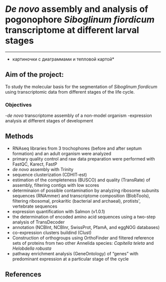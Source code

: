 # *De novo* assembly and analysis of pogonophore *Siboglinum fiordicum* transcriptome at different larval stages

---
* картиночки с диаграммами и тепловой картой*
## Aim of the project: 

To study the molecular basis for the segmentation of *Siboglinum fiordicum* using transcriptomic data from different stages of the life cycle.

### Objectives 

-*de novo* transcriptome assembly of a non-model organism 
-expression analysis at different stages of development

## Methods
- RNAseq libraries from 3 trochophores (before and after septum formation) and an adult organism were analyzed
- primary quality control and raw data preparation were performed with FastQC, Karect, FastP
- *de novo* assembly with Trinity
- sequence clusterization (CDHIT-est) 
- estimation of the completeness (BUSCO) and quality (TransRate) of assembly, filtering contigs with low scores
- determinaion of possible contamination by analyzing ribosome subunits sequences (RNAmmer) and transcriptome composition (BlobTools), filtering ribosomal, prokaritic (bacterial and archaeal), protists', vertebrate sequences
- expression quantification with Salmon (v1.0.1)
- the determination of encoded amino acid sequences using a two-step analysis of TransDecoder
- annotation (NCBInt, NCBInr, SwissProt, PfamA, and eggNOG databases)
- co-expression clusters buildind (Clust)
- Construction of orthogroups using OrthoFinder and filtered reference sets of proteins from two other Annelida species: *Capitella teleta* and *Helobdella robusta*
- pathway enrichment analysis (GeneOntology) of “genes” with predominant expression at a particular stage of the cycle

## References
